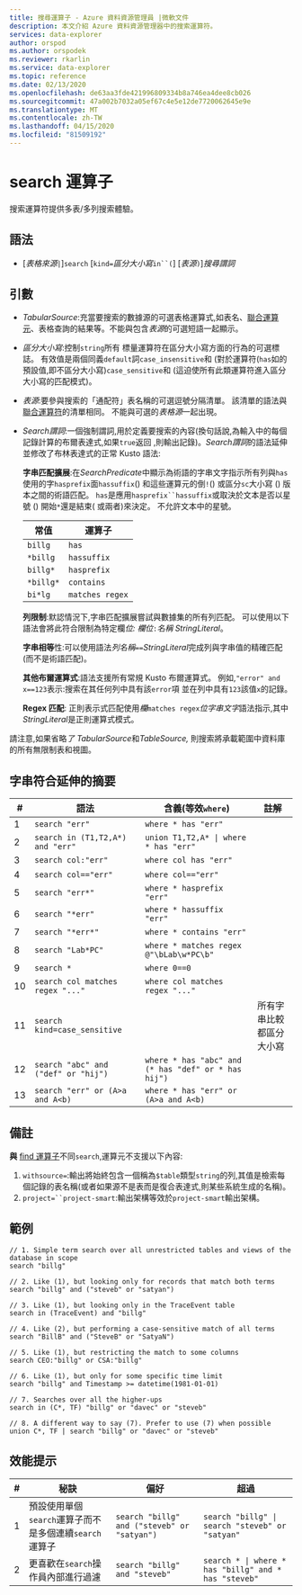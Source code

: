 ```yaml
---
title: 搜尋運算子 - Azure 資料資源管理員 |微軟文件
description: 本文介紹 Azure 資料資源管理器中的搜索運算符。
services: data-explorer
author: orspod
ms.author: orspodek
ms.reviewer: rkarlin
ms.service: data-explorer
ms.topic: reference
ms.date: 02/13/2020
ms.openlocfilehash: de63aa3fde421996809334b8a746ea4dee8cb026
ms.sourcegitcommit: 47a002b7032a05ef67c4e5e12de7720062645e9e
ms.translationtype: MT
ms.contentlocale: zh-TW
ms.lasthandoff: 04/15/2020
ms.locfileid: "81509192"
---
```

# <a name="search-operator"></a>search 運算子

搜索運算符提供多表/多列搜索體驗。

## <a name="syntax"></a>語法

* [*表格來源*`|`]`search` [`kind=`*區分大小寫*`in``(`] [*表源*`)`]*搜尋謂詞*

## <a name="arguments"></a>引數

* *TabularSource*:充當要搜索的數據源的可選表格運算式,如表名、[聯合運算元](unionoperator.md)、表格查詢的結果等。不能與包含*表源*的可選短語一起顯示。

* *區分大小寫*:控制`string`所有 標量運算符在區分大小寫方面的行為的可選標誌。 有效值是兩個同義`default`詞`case_insensitive`和 (對於運算符(`has`如的預設值,即不區分大小寫)`case_sensitive`和 (這迫使所有此類運算符進入區分大小寫的匹配模式)。

* *表源*:要參與搜索的「通配符」表名稱的可選逗號分隔清單。
  該清單的語法與[聯合運算符](unionoperator.md)的清單相同。
  不能與可選的*表格源*一起出現。

* *Search謂詞*:一個強制謂詞,用於定義要搜索的內容(換句話說,為輸入中的每個記錄計算的布爾表達式,如果`true`返回 ,則輸出記錄)。*Search謂詞*的語法延伸並修改了布林表達式的正常 Kusto 語法:

  **字串匹配擴展**:在*SearchPredicate*中顯示為術語的字串文字指示所有列與`has`使用的字`hasprefix`面`hassuffix`() 和這些運算元的倒`!`() 或區分`sc`大小寫 () 版本之間的術語匹配。 `has`是應用`hasprefix``hassuffix`或取決於文本是否以星號 () 開始`*`還是結束( 或兩者)來決定。 不允許文本中的星號。

    |常值   |運算子   |
    |----------|-----------|
    |`billg`   |`has`      |
    |`*billg`  |`hassuffix`|
    |`billg*`  |`hasprefix`|
    |`*billg*` |`contains` |
    |`bi*lg`   |`matches regex`|

  **列限制**:默認情況下,字串匹配擴展嘗試與數據集的所有列匹配。 可以使用以下語法會將此符合限制為特定欄*位: 欄位*`:`*名稱 StringLiteral*。

  **字串相等**性:可以使用語法*列名稱*`==`*StringLiteral*完成列與字串值的精確匹配(而不是術語匹配)。

  **其他布爾運算式**:語法支援所有常規 Kusto 布爾運算式。
    例如,`"error" and x==123`表示:搜索在其任何列中具有該`error`項 並在列中具有`123`該值`x`的記錄。

  **Regex 匹配**: 正則表示式匹配使用*欄*`matches regex`*位字串文字*語法指示,其中*StringLiteral*是正則運算式模式。

請注意,如果省略*了 TabularSource*和*TableSource,* 則搜索將承載範圍中資料庫的所有無限制表和視圖。

## <a name="summary-of-string-matching-extensions"></a>字串符合延伸的摘要

  |# |語法                                 |含義(等效`where`)           |註解|
  |--|---------------------------------------|---------------------------------------|--------|
  | 1|`search "err"`                         |`where * has "err"`                    ||
  | 2|`search in (T1,T2,A*) and "err"`       |<code>union T1,T2,A* &#124; where * has "err"<code>   ||
  | 3|`search col:"err"`                     |`where col has "err"`                  ||
  | 4|`search col=="err"`                    |`where col=="err"`                     ||
  | 5|`search "err*"`                        |`where * hasprefix "err"`              ||
  | 6|`search "*err"`                        |`where * hassuffix "err"`              ||
  | 7|`search "*err*"`                       |`where * contains "err"`               ||
  | 8|`search "Lab*PC"`                      |`where * matches regex @"\bLab\w*PC\b"`||
  | 9|`search *`                             |`where 0==0`                           ||
  |10|`search col matches regex "..."`       |`where col matches regex "..."`        ||
  |11|`search kind=case_sensitive`           |                                       |所有字串比較都區分大小寫|
  |12|`search "abc" and ("def" or "hij")`    |`where * has "abc" and (* has "def" or * has hij")`||
  |13|`search "err" or (A>a and A<b)`        |`where * has "err" or (A>a and A<b)`   ||

## <a name="remarks"></a>備註

**與** [find 運算子](findoperator.md)不同`search`,運算元不支援以下內容:

1. `withsource=`:輸出將始終包含一個稱為`$table`類型`string`的列,其值是檢索每個記錄的表名稱(或者如果源不是表而是復合表達式,則某些系統生成的名稱)。
2. `project=``project-smart`:輸出架構等效於`project-smart`輸出架構。

## <a name="examples"></a>範例

```kusto
// 1. Simple term search over all unrestricted tables and views of the database in scope
search "billg"

// 2. Like (1), but looking only for records that match both terms
search "billg" and ("steveb" or "satyan")

// 3. Like (1), but looking only in the TraceEvent table
search in (TraceEvent) and "billg"

// 4. Like (2), but performing a case-sensitive match of all terms
search "BillB" and ("SteveB" or "SatyaN")

// 5. Like (1), but restricting the match to some columns
search CEO:"billg" or CSA:"billg"

// 6. Like (1), but only for some specific time limit
search "billg" and Timestamp >= datetime(1981-01-01)

// 7. Searches over all the higher-ups
search in (C*, TF) "billg" or "davec" or "steveb"

// 8. A different way to say (7). Prefer to use (7) when possible
union C*, TF | search "billg" or "davec" or "steveb"
```

## <a name="performance-tips"></a>效能提示

  |# |秘訣                                                                                  |偏好                                        |超過                                                                    |
  |--|-------------------------------------------------------------------------------------|----------------------------------------------|------------------------------------------------------------------------|
  | 1| 預設使用單個`search`運算子而不是多個連續`search`運算子|`search "billg" and ("steveb" or "satyan")`   |<code>search "billg" &#124; search "steveb" or "satyan"<code>           ||
  | 2| 更喜歡在`search`操作員內部進行過濾                                       |`search "billg" and "steveb"`                 |<code>search * &#124; where * has "billg" and * has "steveb"<code>      ||
